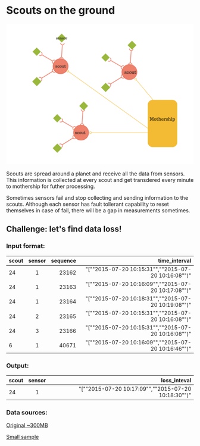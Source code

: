 # Scouts on the ground

![Image of Mothership](https://github.com/Svetixbot/scouts-on-the-ground/blob/master/mothership.png)

Scouts are spread around a planet and receive all the data from sensors. This information is collected at every scout and get transdered every minute to mothership for futher processing. 

Sometimes sensors fail and stop collecting and sending information to the scouts. Although each sensor has fault tollerant capability to reset themselves in case of fail, there will be a gap in measurements sometimes. 


## Challenge: let's find data loss!

### Input format: 

| scout| sensor | sequence | time_interval                                       |
|----- |:----:| --------:| ---------------------------------------------------:|
| 24   | 1    | 23162    | "[""2015-07-20 10:15:31"",""2015-07-20 10:16:08"")" |
|24|1|23163|"[""2015-07-20 10:16:09"",""2015-07-20 10:17:08"")"|
|24|1|23164|"[""2015-07-20 10:18:31"",""2015-07-20 10:19:08"")"|
|24|2|23165|"[""2015-07-20 10:15:31"",""2015-07-20 10:16:08"")"|
|24|3|23166|"[""2015-07-20 10:15:31"",""2015-07-20 10:16:08"")"|
|6|1|40671|"[""2015-07-20 10:16:09"",""2015-07-20 10:16:46"")"|


### Output: 
| scout | sensor | loss_inteval |
|----- |:----:| --------:|
| 24 | 1 | "[""2015-07-20 10:17:09"",""2015-07-20 10:18:30"")"


### Data sources:
[Original ~300MB](https://s3-ap-southeast-2.amazonaws.com/scouts-on-the-ground/scouts.csv)

[Small sample](https://s3-ap-southeast-2.amazonaws.com/scouts-on-the-ground/scouts-sample.csv)
